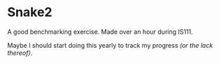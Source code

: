# Snake2

A good benchmarking exercise. Made over an hour during IS111.

Maybe I should start doing this yearly to track my progress *(or the lack thereof)*.
